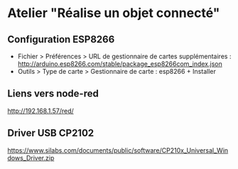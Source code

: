 # Atelier "Réalise un objet connecté"

## Configuration ESP8266

* Fichier > Préférences > URL de gestionnaire de cartes supplémentaires : http://arduino.esp8266.com/stable/package_esp8266com_index.json
* Outils > Type de carte > Gestionnaire de carte : esp8266 + Installer

## Liens vers node-red

http://192.168.1.57/red/

## Driver USB CP2102

https://www.silabs.com/documents/public/software/CP210x_Universal_Windows_Driver.zip
